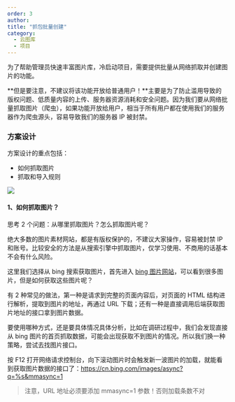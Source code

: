 ```yaml
---
order: 3
author: 
title: "抓包批量创建"
category:
  - 云图库
  - 项目
---
```


为了帮助管理员快速丰富图片库，冷启动项目，需要提供批量从网络抓取并创建图片的功能。

**但是要注意，不建议将该功能开放给普通用户！**主要是为了防止滥用导致的版权问题、低质量内容的上传、服务器资源消耗和安全问题。因为我们要从网络批量抓取图片（爬虫），如果功能开放给用户，相当于所有用户都在使用我们的服务器作为爬虫源头，容易导致我们的服务器 IP 被封禁。

### 方案设计

方案设计的重点包括：

- 如何抓取图片
- 抓取和导入规则

![](https://qtp-1324720525.cos.ap-shanghai.myqcloud.com/blog/202503200107378.png)

#### 1、如何抓取图片？

思考 2 个问题：从哪里抓取图片？怎么抓取图片呢？

绝大多数的图片素材网站，都是有版权保护的，不建议大家操作，容易被封禁 IP 和账号。比较安全的方法是从搜索引擎中抓取图片，仅学习使用、不商用的话基本不会有什么风险。

这里我们选择从 bing 搜索获取图片，首先进入 [bing 图片网站](https://cn.bing.com/images)，可以看到很多图片，但是如何获取这些图片呢？

有 2 种常见的做法，第一种是请求到完整的页面内容后，对页面的 HTML 结构进行解析，提取到图片的地址，再通过 URL 下载；还有一种是直接调用后端获取图片地址的接口拿到图片数据。

要使用哪种方式，还是要具体情况具体分析，比如在调研过程中，我们会发现直接从 bing 图片的首页抓取数据，可能会出现获取不到图片的情况。所以我们换一种策略，尝试去找图片接口。

按 F12 打开网络请求控制台，向下滚动图片时会触发新一波图片的加载，就能看到获取图片数据的接口了：https://cn.bing.com/images/async?q=%s&mmasync=1

> 注意，URL 地址必须要添加 mmasync=1 参数！否则加载条数不对